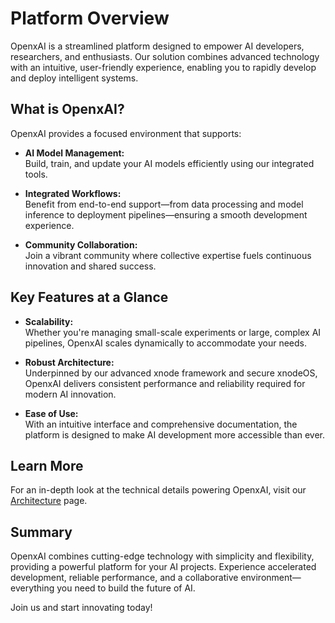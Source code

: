 # Platform Overview

OpenxAI is a streamlined platform designed to empower AI developers, researchers, and enthusiasts. Our solution combines advanced technology with an intuitive, user-friendly experience, enabling you to rapidly develop and deploy intelligent systems.

## What is OpenxAI?

OpenxAI provides a focused environment that supports:
- **AI Model Management:**  
  Build, train, and update your AI models efficiently using our integrated tools.

- **Integrated Workflows:**  
  Benefit from end-to-end support—from data processing and model inference to deployment pipelines—ensuring a smooth development experience.

- **Community Collaboration:**  
  Join a vibrant community where collective expertise fuels continuous innovation and shared success.

## Key Features at a Glance

- **Scalability:**  
  Whether you're managing small-scale experiments or large, complex AI pipelines, OpenxAI scales dynamically to accommodate your needs.

- **Robust Architecture:**  
  Underpinned by our advanced xnode framework and secure xnodeOS, OpenxAI delivers consistent performance and reliability required for modern AI innovation.

- **Ease of Use:**  
  With an intuitive interface and comprehensive documentation, the platform is designed to make AI development more accessible than ever.

## Learn More

For an in-depth look at the technical details powering OpenxAI, visit our [Architecture](/infrastructure/architecture.md) page.

## Summary

OpenxAI combines cutting-edge technology with simplicity and flexibility, providing a powerful platform for your AI projects. Experience accelerated development, reliable performance, and a collaborative environment—everything you need to build the future of AI.

Join us and start innovating today! 